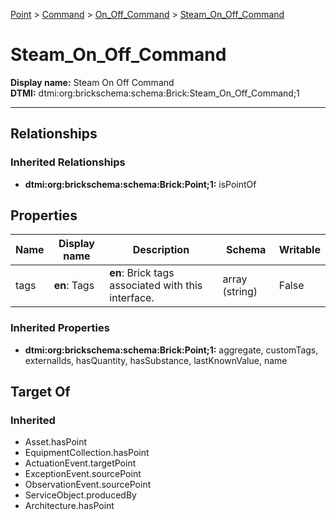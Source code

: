 [Point](../../Point.md) > [Command](../Command.md) > [On_Off_Command](On_Off_Command.md) > [Steam_On_Off_Command](#)
# Steam_On_Off_Command

**Display name:** Steam On Off Command<br />
**DTMI:** dtmi:org:brickschema:schema:Brick:Steam_On_Off_Command;1

---
## Relationships
### Inherited Relationships
* **dtmi:org:brickschema:schema:Brick:Point;1:** isPointOf
## Properties
|Name|Display name|Description|Schema|Writable|
|-|-|-|-|-|
|tags|**en**: Tags|**en**: Brick tags associated with this interface.|array (string)|False|
### Inherited Properties
* **dtmi:org:brickschema:schema:Brick:Point;1:** aggregate, customTags, externalIds, hasQuantity, hasSubstance, lastKnownValue, name
## Target Of
### Inherited
* Asset.hasPoint
* EquipmentCollection.hasPoint
* ActuationEvent.targetPoint
* ExceptionEvent.sourcePoint
* ObservationEvent.sourcePoint
* ServiceObject.producedBy
* Architecture.hasPoint
